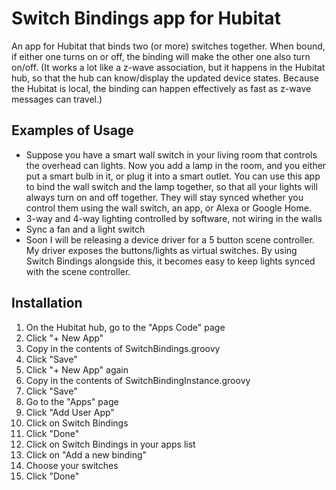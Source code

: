 # Switch Bindings app for Hubitat
An app for Hubitat that binds two (or more) switches together.  When bound, if either one turns on or off, the binding will make the other one also turn on/off. (It works a lot like a z-wave association, but it happens in the Hubitat hub, so that the hub can know/display the updated device states.  Because the Hubitat is local, the binding can happen effectively as fast as z-wave messages can travel.)

## Examples of Usage
- Suppose you have a smart wall switch in your living room that controls the overhead can lights.  Now you add a lamp in the room, and you either put a smart bulb in it, or plug it into a smart outlet.  You can use this app to bind the wall switch and the lamp together, so that all your lights will always turn on and off together.  They will stay synced whether you control them using the wall switch, an app, or Alexa or Google Home.
- 3-way and 4-way lighting controlled by software, not wiring in the walls
- Sync a fan and a light switch
- Soon I will be releasing a device driver for a 5 button scene controller.  My driver exposes the buttons/lights as virtual switches.  By using Switch Bindings alongside this, it becomes easy to keep lights synced with the scene controller.

## Installation
1. On the Hubitat hub, go to the "Apps Code" page
2. Click "+ New App"
3. Copy in the contents of SwitchBindings.groovy
4. Click "Save"
5. Click "+ New App" again
6. Copy in the contents of SwitchBindingInstance.groovy
7. Click "Save"
8. Go to the "Apps" page
9. Click "Add User App"
10. Click on Switch Bindings
11. Click "Done"
12. Click on Switch Bindings in your apps list
13. Click on "Add a new binding"
14. Choose your switches
15. Click "Done"
